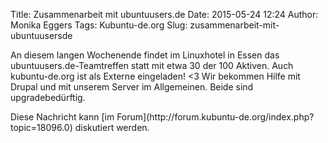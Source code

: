 Title: Zusammenarbeit mit ubuntuusers.de
Date: 2015-05-24 12:24
Author: Monika Eggers
Tags: Kubuntu-de.org
Slug: zusammenarbeit-mit-ubuntuusersde

An diesem langen Wochenende findet im Linuxhotel in Essen das
ubuntuusers.de-Teamtreffen statt mit etwa 30 der 100 Aktiven. Auch
kubuntu-de.org ist als Externe eingeladen! &lt;3 Wir bekommen Hilfe mit
Drupal und mit unserem Server im Allgemeinen. Beide sind
upgradebedürftig.

</p>
Diese Nachricht kann [im
Forum](http://forum.kubuntu-de.org/index.php?topic=18096.0) diskutiert
werden.

</p>

